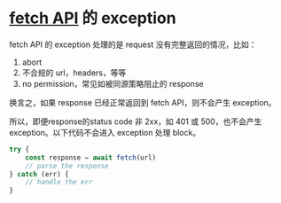 # [fetch API](https://developer.mozilla.org/en-US/docs/Web/API/fetch) 的 exception
fetch API 的 exception 处理的是 request 没有完整返回的情况，比如：
1. abort
2. 不合规的 url，headers，等等
3. no permission，常见如被同源策略阻止的 response

换言之，如果 response 已经正常返回到 fetch API，则不会产生 exception。

所以，即便response的status code 非 2xx，如 401 或 500，也不会产生 exception。以下代码不会进入 exception 处理 block。
```javascript
try {
    const response = await fetch(url)
    // parse the response
} catch (err) {
    // handle the err
}
```